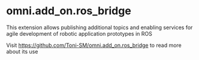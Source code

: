 # omni.add_on.ros_bridge

This extension allows publishing additional topics and enabling services for agile development of robotic application prototypes in ROS

Visit https://github.com/Toni-SM/omni.add_on.ros_bridge to read more about its use


